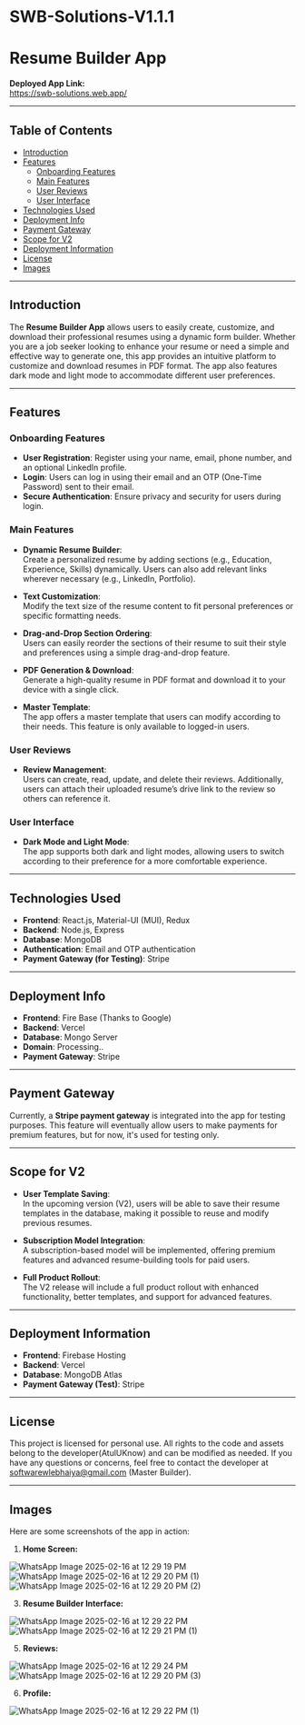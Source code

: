 # SWB-Solutions-V1.1.1
# Resume Builder App

**Deployed App Link:**  
https://swb-solutions.web.app/

---

## Table of Contents

- [Introduction](#introduction)
- [Features](#features)
  - [Onboarding Features](#onboarding-features)
  - [Main Features](#main-features)
  - [User Reviews](#user-reviews)
  - [User Interface](#user-interface)
- [Technologies Used](#technologies-used)
- [Deployment Info](#deployment-info)
- [Payment Gateway](#payment-gateway)
- [Scope for V2](#scope-for-v2)
- [Deployment Information](#deployment-information)
- [License](#license)
- [Images](#images)

---

## Introduction

The **Resume Builder App** allows users to easily create, customize, and download their professional resumes using a dynamic form builder. Whether you are a job seeker looking to enhance your resume or need a simple and effective way to generate one, this app provides an intuitive platform to customize and download resumes in PDF format. The app also features dark mode and light mode to accommodate different user preferences.

---

## Features

### Onboarding Features
- **User Registration**: Register using your name, email, phone number, and an optional LinkedIn profile.
- **Login**: Users can log in using their email and an OTP (One-Time Password) sent to their email.
- **Secure Authentication**: Ensure privacy and security for users during login.

### Main Features
- **Dynamic Resume Builder**:  
  Create a personalized resume by adding sections (e.g., Education, Experience, Skills) dynamically. Users can also add relevant links wherever necessary (e.g., LinkedIn, Portfolio).
  
- **Text Customization**:  
  Modify the text size of the resume content to fit personal preferences or specific formatting needs.

- **Drag-and-Drop Section Ordering**:  
  Users can easily reorder the sections of their resume to suit their style and preferences using a simple drag-and-drop feature.

- **PDF Generation & Download**:  
  Generate a high-quality resume in PDF format and download it to your device with a single click.

- **Master Template**:  
  The app offers a master template that users can modify according to their needs. This feature is only available to logged-in users.

### User Reviews
- **Review Management**:  
  Users can create, read, update, and delete their reviews. Additionally, users can attach their uploaded resume’s drive link to the review so others can reference it.

### User Interface
- **Dark Mode and Light Mode**:  
  The app supports both dark and light modes, allowing users to switch according to their preference for a more comfortable experience.

---

## Technologies Used

- **Frontend**: React.js, Material-UI (MUI), Redux
- **Backend**: Node.js, Express
- **Database**: MongoDB
- **Authentication**: Email and OTP authentication
- **Payment Gateway (for Testing)**: Stripe

---

## Deployment Info

- **Frontend**: Fire Base (Thanks to Google)
- **Backend**: Vercel
- **Database**: Mongo Server
- **Domain**: Processing..
- **Payment Gateway**: Stripe

---

## Payment Gateway

Currently, a **Stripe payment gateway** is integrated into the app for testing purposes. This feature will eventually allow users to make payments for premium features, but for now, it's used for testing only.

---

## Scope for V2

- **User Template Saving**:  
  In the upcoming version (V2), users will be able to save their resume templates in the database, making it possible to reuse and modify previous resumes.
  
- **Subscription Model Integration**:  
  A subscription-based model will be implemented, offering premium features and advanced resume-building tools for paid users.

- **Full Product Rollout**:  
  The V2 release will include a full product rollout with enhanced functionality, better templates, and support for advanced features.

---

## Deployment Information

- **Frontend**: Firebase Hosting
- **Backend**: Vercel
- **Database**: MongoDB Atlas
- **Payment Gateway (Test)**: Stripe

---

## License

This project is licensed for personal use. All rights to the code and assets belong to the developer(AtulUKnow) and can be modified as needed. If you have any questions or concerns, feel free to contact the developer at softwarewlebhaiya@gmail.com (Master Builder).

---

## Images

Here are some screenshots of the app in action:

1. **Home Screen:**
   
  ![WhatsApp Image 2025-02-16 at 12 29 19 PM](https://github.com/user-attachments/assets/87935f05-0d6a-45ec-a9b4-a4cb9f75fe5a)
  ![WhatsApp Image 2025-02-16 at 12 29 20 PM (1)](https://github.com/user-attachments/assets/bc0b3bcf-c7d4-4a07-90d6-1bda914073d9)
  ![WhatsApp Image 2025-02-16 at 12 29 20 PM (2)](https://github.com/user-attachments/assets/69ba9e95-46b4-44da-bddc-2d03174b31cf)



   
3. **Resume Builder Interface:**
   
  ![WhatsApp Image 2025-02-16 at 12 29 22 PM](https://github.com/user-attachments/assets/2c023192-62bc-48b1-af78-2e6de6949770)
  ![WhatsApp Image 2025-02-16 at 12 29 21 PM (1)](https://github.com/user-attachments/assets/0f3052f7-0914-4395-ba19-4d4e9fc79ec9)

   
5. **Reviews:**


  ![WhatsApp Image 2025-02-16 at 12 29 24 PM](https://github.com/user-attachments/assets/bb42f5c4-c09f-4aaf-91a0-7fd8b1225a3b)
  ![WhatsApp Image 2025-02-16 at 12 29 20 PM (3)](https://github.com/user-attachments/assets/f5d20f54-1a2d-486a-a4fa-d3c83ccaa47d)


6. **Profile:**

   
  ![WhatsApp Image 2025-02-16 at 12 29 22 PM (1)](https://github.com/user-attachments/assets/2ef99979-a845-4404-ad92-2c309d77a3dd)

   

